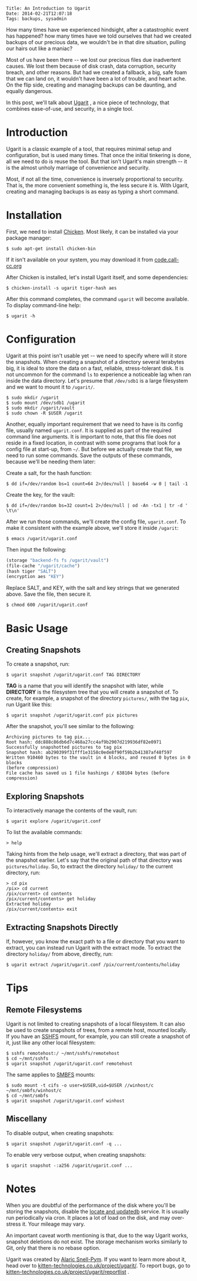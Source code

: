     Title: An Introduction to Ugarit
    Date: 2014-02-21T12:07:18
    Tags: backups, sysadmin

How many times have we experienced hindsight, after a catastrophic event has
happened? how many times have we told ourselves that had we created backups of
our precious data, we wouldn't be in that dire situation, pulling our hairs out
like a maniac?

<!-- more -->

Most of us have been there -- we lost our precious files due inadvertent
causes. We lost them because of disk crash, data corruption, security breach,
and other reasons. But had we created a fallback, a big, safe foam that we can
land on, it wouldn't have been a lot of trouble, and heart ache. On the flip
side, creating and managing backups can be daunting, and equally dangerous.

In this post, we'll talk about
[Ugarit](http://www.kitten-technologies.co.uk/project/ugarit/doc/trunk/README.wiki)
, a nice piece of technology, that combines ease-of-use, and
security, in a single tool.


# Introduction

Ugarit is a classic example of a tool, that requires minimal setup and
configuration, but is used many times. That once the initial tinkering is done,
all we need to do is reuse the tool. But that isn't Ugarit's main strength --
it is the almost unholy marriage of convenience and security.

Most, if not all the time, convenience is inversely proportional to
security. That is, the more convenient something is, the less secure it
is. With Ugarit, creating and managing backups is as easy as typing a short
command.


# Installation
First, we need to install [Chicken](http://www.call-cc.org/). Most
likely, it can be installed via your package manager:

```console
$ sudo apt-get install chicken-bin
```

If it isn't available on your system, you may download it from
[code.call-cc.org](http://code.call-cc.org/)

After Chicken is installed, let's install Ugarit itself, and some dependencies:

```console
$ chicken-install -s ugarit tiger-hash aes
```

After this command completes, the command `ugarit` will become
available. To display command-line help:

```console
$ ugarit -h
```


# Configuration
Ugarit at this point isn't usable yet -- we need to specify where will it store
the snapshots. When creating a snapshot of a directory several terabytes big, it is
ideal to store the data on a fast, reliable, stress-tolerant disk. It is not
uncommon for the command `ls` to experience a noticeable lag when ran inside
the data directory. Let's presume that `/dev/sdb1` is a large filesystem and
we want to mount it to `/ugarit/`.

```console
$ sudo mkdir /ugarit
$ sudo mount /dev/sdb1 /ugarit
$ sudo mkdir /ugarit/vault
$ sudo chown -R $USER /ugarit
```

Another, equally important requirement that we need to have is its config file,
usually named `ugarit.conf`. It is supplied as part of the required command
line arguments. It is important to note, that this file does not reside in a
fixed location, in contrast with some programs that look for a config file at
start-up, from `~/`. But before we actually create that file, we need to run
some commands. Save the outputs of these commands, because we'll be needing them
later:

Create a salt, for the hash function:

```console
$ dd if=/dev/random bs=1 count=64 2>/dev/null | base64 -w 0 | tail -1
```

Create the key, for the vault:

```console
$ dd if=/dev/random bs=32 count=1 2>/dev/null | od -An -tx1 | tr -d ' \t\n'
```

After we run those commands, we'll create the config file, `ugarit.conf`. To
make it consistent with the example above, we'll store it inside `/ugarit`:

```console
$ emacs /ugarit/ugarit.conf
```

Then input the following:

```scheme
(storage "backend-fs fs /ugarit/vault")
(file-cache "/ugarit/cache")
(hash tiger "SALT")
(encryption aes "KEY")
```

Replace SALT, and KEY, with the salt and key strings that we generated
above. Save the file, then secure it.

```console
$ chmod 600 /ugarit/ugarit.conf
```


# Basic Usage

## Creating Snapshots

To create a snapshot, run:

```console
$ ugarit snapshot /ugarit/ugarit.conf TAG DIRECTORY
```

**TAG** is a name that you will identify the snapshot with later, while
**DIRECTORY** is the filesystem tree that you will create a snapshot of. To
create, for example, a snapshot of the directory `pictures/`, with the tag
`pix`, run Ugarit like this:

```console
$ ugarit snapshot /ugarit/ugarit.conf pix pictures
```

After the snapshot, you'll see similar to the following:

```console
Archiving pictures to tag pix...
Root hash: ddc888c86db6d7c468a27cc4af9b2907d219936df82e0971
Successfully snapshotted pictures to tag pix
Snapshot hash: ab290399f31fff1e3158c0ede8f90f59b2b41387af48f597
Written 910460 bytes to the vault in 4 blocks, and reused 0 bytes in 0 blocks
(before compression)
File cache has saved us 1 file hashings / 638104 bytes (before compression)
```

## Exploring Snapshots
To interactively manage the contents of the vault, run:

```console
$ ugarit explore /ugarit/ugarit.conf
```

To list the available commands:

```console
> help
```

Taking hints from the help usage, we'll extract a directory, that was part of
the snapshot earlier. Let's say that the original path of that directory was
`pictures/holiday`. So, to extract the directory `holiday/` to the
current directory, run:

```console
> cd pix
/pix> cd current
/pix/current> cd contents
/pix/current/contents> get holiday
Extracted holiday
/pix/current/contents> exit
```

## Extracting Snapshots Directly
If, however, you know the exact path to a file or directory that you want to
extract, you can instead run Ugarit with the extract mode. To extract the
directory `holiday/` from above, directly, run:

```console
$ ugarit extract /ugarit/ugarit.conf /pix/current/contents/holiday
```

# Tips

## Remote Filesystems

Ugarit is not limited to creating snapshots of a local filesystem. It can also
be used to create snapshots of trees, from a remote host, mounted locally. If
you have an [SSHFS](http://fuse.sourceforge.net/sshfs.html) mount,
for example, you can still create a snapshot of it, just like any other local
filesystem:

```console
$ sshfs remotehost:/ ~/mnt/sshfs/remotehost
$ cd ~/mnt/sshfs
$ ugarit snapshot /ugarit/ugarit.conf remotehost
```

The same applies to [SMBFS](http://www.samba.org/samba/smbfs/)
mounts:

```console
$ sudo mount -t cifs -o user=$USER,uid=$USER //winhost/c ~/mnt/smbfs/winhost/c
$ cd ~/mnt/smbfs
$ ugarit snapshot /ugarit/ugarit.conf winhost
```

## Miscellany
To disable output, when creating snapshots:

```console
$ ugarit snapshot /ugarit/ugarit.conf -q ...
```

To enable very verbose output, when creating snapshots:

```console
$ ugarit snapshot -:a256 /ugarit/ugarit.conf ...
```

# Notes

When you are doubtful of the performance of the disk where you'll be
storing the snapshots, disable the
[locate and updatedb](http://linux.about.com/library/cmd/blcmdl1_updatedb.htm)
service. It is usually run periodically via cron. It places a lot of
load on the disk, and may over-stress it. Your mileage may vary.

An important caveat worth mentioning is that, due to the way Ugarit works,
snapshot deletions do not exist. The storage mechanism works similarly to Git,
only that there is no rebase option.

Ugarit was created by
[Alaric Snell-Pym](http://www.snell-pym.org.uk/alaric/). If you want
to learn more about it, head over to
[kitten-technologies.co.uk/project/ugarit/](http://www.kitten-technologies.co.uk/project/ugarit/doc/trunk/README.wiki). To
report bugs, go to
[kitten-technologies.co.uk/project/ugarit/reportlist](http://www.kitten-technologies.co.uk/project/ugarit/reportlist)
.
